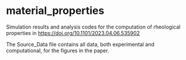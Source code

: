 # material_properties

Simulation results and analysis codes for the computation of rheological properties in https://doi.org/10.1101/2023.04.06.535902

The Source_Data file contains all data, both experimental and computational, for the figures in the paper.
